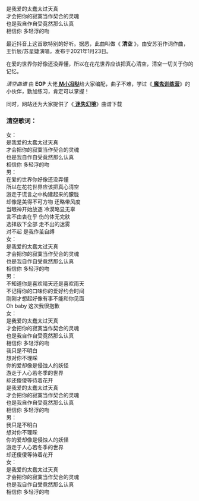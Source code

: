 

是我爱的太蠢太过天真  
才会把你的寂寞当作契合的灵魂  
也是我自作自受竟然那么认真  
相信你 多轻浮的吻

最近抖音上这首歌特别的好听。据悉，此曲叫做《 **清空** 》，由安苏羽作词作曲，王忻辰/苏星婕演唱，发布于2021年1月23日。

在爱的世界你好像还没弄懂，所以在花花世界应该把真心清空，清空一切关于你的记忆。

_清空曲谱_ 由 **EOP** 大佬[
**M小冯哒**](https://www.everyonepiano.cn/user-174829.html)给大家编配，曲子不难，学过《[
**魔鬼训练营**](/Sale.html)》的小伙伴，勤加练习，肯定可以掌握！

同时，网站还为大家提供了《[ **迷失幻境**](Music-12347-迷失幻境-没来得及说抱歉你已经不在身边-抖音热歌.html
"迷失幻境")》曲谱下载

### 清空歌词：

女：  
是我爱的太蠢太过天真  
才会把你的寂寞当作契合的灵魂  
也是我自作自受竟然那么认真  
相信你 多轻浮的吻  
男：  
在爱的世界你好像还没弄懂  
所以在花花世界应该把真心清空  
游走于谎言之中构建起来的朦胧  
却像是美得不可方物 还略带风度  
当眼神开始放逐 冷漠略显无辜  
言不由衷在乎 伤的体无完肤  
选择放下全部 走不出的迷雾  
对不起 是我作茧自缚  
女：  
是我爱的太蠢太过天真  
才会把你的寂寞当作契合的灵魂  
也是我自作自受竟然那么认真  
相信你 多轻浮的吻  
男：  
不知道你是喜欢晴天还是喜欢雨天  
不记得你的口味你的爱好约会时间  
刚刚才想起好像有事不能和你见面  
Oh baby 这次我很抱歉  
女：  
是我爱的太蠢太过天真  
才会把你的寂寞当作契合的灵魂  
也是我自作自受竟然那么认真  
相信你 多轻浮的吻  
我只是不明白  
想对你不理睬  
你的爱却像是侵蚀人的妖怪  
游走于人心若冬季的世界  
却还傻傻等待着花开  
是我爱的太蠢太过天真  
才会把你的寂寞当作契合的灵魂  
也是我自作自受竟然那么认真  
相信你 多轻浮的吻  
男：  
我只是不明白  
想对你不理睬  
你的爱却像是侵蚀人的妖怪  
游走于人心若冬季的世界  
却还傻傻等待着花开  
女：  
是我爱的太蠢太过天真  
才会把你的寂寞当作契合的灵魂  
也是我自作自受竟然那么认真  
相信你 多轻浮的吻

